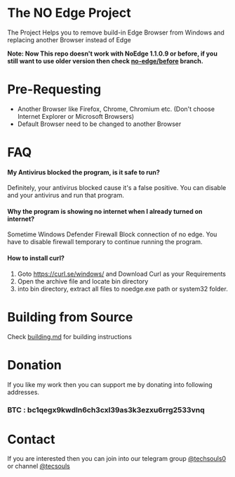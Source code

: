 # The NO Edge Project
The Project Helps you to remove build-in Edge Browser from Windows and replacing another Browser instead of Edge

**Note: Now This repo doesn't work with NoEdge 1.1.0.9 or before, if you still want to use older version then check [no-edge/before](https://github.com/BiltuDas1/no-edge/tree/before) branch.**

# Pre-Requesting
* Another Browser like Firefox, Chrome, Chromium etc. (Don't choose Internet Explorer or Microsoft Browsers)
* Default Browser need to be changed to another Browser

# FAQ
#### My Antivirus blocked the program, is it safe to run?
Definitely, your antivirus blocked cause it's a false positive. You can disable and your antivirus and run that program.
#### Why the program is showing no internet when I already turned on internet?
Sometime Windows Defender Firewall Block connection of no edge. You have to disable firewall temporary to continue running the program.
#### How to install curl?
1. Goto https://curl.se/windows/ and Download Curl as your Requirements
2. Open the archive file and locate bin directory
3. into bin directory, extract all files to noedge.exe path or system32 folder.

# Building from Source
Check [building.md](./building/building.md) for building instructions

# Donation
If you like my work then you can support me by donating into following addresses.
### BTC : bc1qegx9kwdln6ch3cxl39as3k3ezxu6rrg2533vnq

# Contact
If you are interested then you can join into our telegram group [@techsouls0](https://t.me/techsouls0) or channel [@tecsouls](https://t.me/tecsouls)

